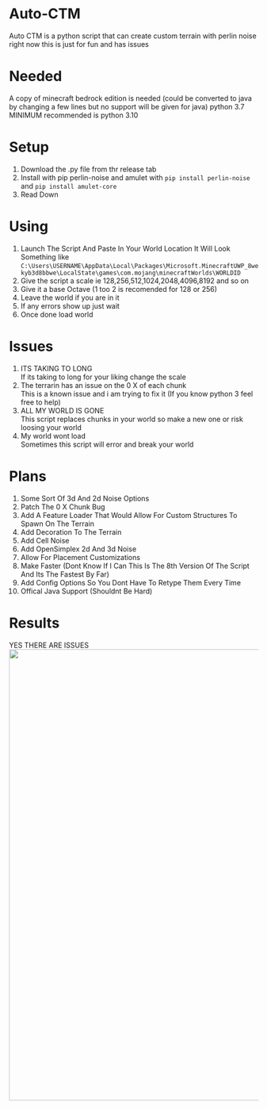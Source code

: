 # Auto-CTM
Auto CTM is a python script that can create custom terrain with perlin noise right now this is just for fun and has issues 

# Needed
A copy of minecraft bedrock edition is needed (could be converted to java by changing a few lines but no support will be given for java)
python 3.7 MINIMUM recommended is python 3.10

# Setup
1. Download the .py file from thr release tab
2. Install with pip perlin-noise and amulet with `pip install perlin-noise` and `pip install amulet-core`
3. Read Down

# Using
1. Launch The Script And Paste In Your World Location It Will Look Something like `C:\Users\USERNAME\AppData\Local\Packages\Microsoft.MinecraftUWP_8wekyb3d8bbwe\LocalState\games\com.mojang\minecraftWorlds\WORLDID`
2. Give the script a scale ie 128,256,512,1024,2048,4096,8192 and so on
3. Give it a base Octave (1 too 2 is recomended for 128 or 256)
4. Leave the world if you are in it
5. If any errors show up just wait 
6. Once done load world

# Issues
1. ITS TAKING TO LONG  
  If its taking to long for your liking change the scale 
2. The terrarin has an issue on the 0 X of each chunk  
  This is a known issue and i am trying to fix it (If you know python 3 feel free to help)
3. ALL MY WORLD IS GONE  
  This script replaces chunks in your world so make a new one or risk loosing your world
4. My world wont load  
  Sometimes this script will error and break your world
  
# Plans
1. Some Sort Of 3d And 2d Noise Options
2. Patch The 0 X Chunk Bug
3. Add A Feature Loader That Would Allow For Custom Structures To Spawn On The Terrain
4. Add Decoration To The Terrain
5. Add Cell Noise
6. Add OpenSimplex 2d And 3d Noise
7. Allow For Placement Customizations
8. Make Faster (Dont Know If I Can This Is The 8th Version Of The Script And Its The Fastest By Far)
9. Add Config Options So You Dont Have To Retype Them Every Time 
10. Offical Java Support (Shouldnt Be Hard)

# Results
YES THERE ARE ISSUES
<img src="https://i.imgur.com/sRQdjbC.jpeg" width="910"/>
